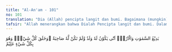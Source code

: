 ```yaml
---
title: "Al-An'am - 101"
no: 101
translation: "Dia (Allah) pencipta langit dan bumi. Bagaimana (mungkin) Dia mempunyai anak padahal Dia tidak mempunyai istri. Dia menciptakan segala sesuatu; dan Dia mengetahui segala sesuatu."
tafsir: "Allah menerangkan bahwa Dialah Pencipta langit dan bumi. Dalam penciptaan jagat raya dan segala isinya, Dia tidaklah meniru dari ciptaan-ciptaan sebelumnya. Dia menciptakan dari tidak ada menjadi ada.\n\nIni berarti bahwa Allah menciptakannya secara mutlak tidak memerlukan bantuan tenaga ataupun benda-benda lainnya. Oleh sebab itu bagaimana mungkin ia mempunyai anak seperti persangkaan orang-orang musyrik. Padahal Dia tidak memerlukan istri yang dapat melahirkan anak. Allah menyalahkan anggapan orang-orang musyrik dengan memberikan alasan-alasan yang rasional dengan maksud agar mereka dapat menerima kebenaran. Penjelasan ini merupakan penjelasan dari ayat sebelumnya, Allah membersihkan diri-Nya dari tuduhan-tuduhan orang-orang musyrik; sedangkan keterangan-keterangan selanjutnya menandaskan bahwa dugaan-dugaan mereka itu tidak masuk akal.\n\nPada akhir ayat ini Allah menegaskan bahwa Dialah yang Maha Mengetahui segala sesuatu. Ilmu-Nya tidak dibatasi oleh ruang dan waktu. Ilmu-Nya azali dan abadi. Hal ini merupakan ketetapan Allah untuk menguatkan alasan-alasan yang dikemukakan sebelumnya serta membatalkan tuduhan orang musyrik yang tidak pada tempatnya itu."
---
```


بَدِيْعُ السَّمٰوٰتِ وَالْاَرْضِۗ اَنّٰى يَكُوْنُ لَهٗ وَلَدٌ وَّلَمْ تَكُنْ لَّهٗ صَاحِبَةٌ  ۗوَخَلَقَ كُلَّ شَيْءٍۚ وَهُوَ بِكُلِّ شَيْءٍ عَلِيْمٌ  
